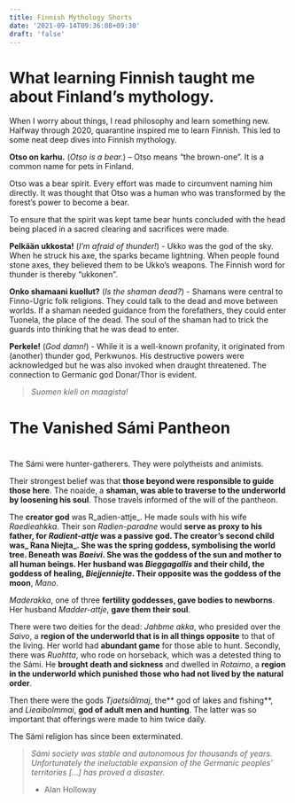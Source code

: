 ```yaml
---
title: Finnish Mythology Shorts
date: '2021-09-14T09:36:08+09:30'
draft: 'false'
---
```

# What learning Finnish taught me about Finland’s mythology.

When I worry about things, I read philosophy and learn something new. Halfway through 2020, quarantine inspired me to learn Finnish. This led to some neat deep dives into Finnish mythology.

**Otso on karhu.** (_Otso is a bear._) – Otso means “the brown-one”. It is a common name for pets in Finland.

Otso was a bear spirit. Every effort was made to circumvent naming him directly. It was thought that Otso was a human who was transformed by the forest’s power to become a bear.

To ensure that the spirit was kept tame bear hunts concluded with the head being placed in a sacred clearing and sacrifices were made.

**Pelkään ukkosta!** (_I’m afraid of thunder!_) - Ukko was the god of the sky. When he struck his axe, the sparks became lightning. When people found stone axes, they believed them to be Ukko’s weapons. The Finnish word for thunder is thereby “ukkonen”.

**Onko shamaani kuollut?** (_Is the shaman dead?_) - Shamans were central to Finno-Ugric folk religions. They could talk to the dead and move between worlds. If a shaman needed guidance from the forefathers, they could enter Tuonela, the place of the dead. The soul of the shaman had to trick the guards into thinking that he was dead to enter. 

**Perkele!** (_God damn!_) - While it is a well-known profanity, it originated from (another) thunder god, Perkwunos. His destructive powers were acknowledged but he was also invoked when draught threatened. The connection to Germanic god Donar/Thor is evident.

> _Suomen kieli on maagista!_





# The Vanished Sámi Pantheon 

# 

The Sámi were hunter-gatherers. They were polytheists and animists. 

Their strongest belief was that **those beyond were responsible to guide those here**. The noaide, a **shaman, was able to traverse to the underworld by loosening his soul**. Those travels informed of the will of the pantheon. 

The **creator god** was R_adien-attje_. He made souls with his wife _Raedieahkka_. Their son _Radien-paradne_ would **serve as proxy **to his father, for _Radient-attje_ was a passive god. The creator’s second child was_ Rana Niejta_. She was the **spring goddess, symbolising the world tree**. Beneath was _Baeivi_. She was the **goddess of the sun** and **mother to all human beings**. Her husband was _Bieggagallis_ and their child, the **goddess of healing**, _Biejjenniejte_. Their opposite was the** goddess of the moon**, _Mano_.

_Maderakka_, one of three **fertility goddesses, gave bodies to newborns**. Her husband _Madder-attje_, **gave them their soul**. 

There were two deities for the dead: _Jahbme akka_, who presided over the _Saivo_, a **region of the underworld that is in all things opposite** to that of the living. Her world had **abundant game** for those able to hunt. Secondly, there was _Ruohtta_, who rode on horseback, which was a detested thing to the Sámi. He **brought death and sickness** and dwelled in _Rotaimo_, a **region in the underworld which punished those who had not lived by the natural order**.

Then there were the gods _Tjaetsiålmaj_, the** god of lakes and fishing**, and _Lieaibolmmai_, **god of adult men and hunting**. The latter was so important that offerings were made to him twice daily.

The Sámi religion has since been exterminated.

> _Sámi society was stable and autonomous for thousands of years. Unfortunately the ineluctable expansion of the Germanic peoples’ territories \[...] has proved a disaster._
>
>  - Alan Holloway
